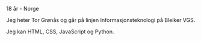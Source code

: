 18 år - Norge

Jeg heter Tor Grønås og går på linjen Informasjonsteknologi på Bleiker VGS.

Jeg kan HTML, CSS, JavaScript og Python.
